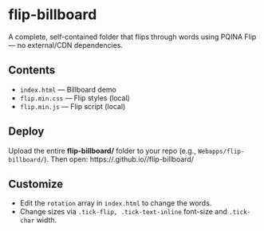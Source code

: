 # flip-billboard
A complete, self-contained folder that flips through words using PQINA Flip — no external/CDN dependencies.

## Contents
- `index.html`    — Billboard demo
- `flip.min.css`  — Flip styles (local)
- `flip.min.js`   — Flip script (local)

## Deploy
Upload the entire **flip-billboard/** folder to your repo (e.g., `Webapps/flip-billboard/`).
Then open:
  https://<username>.github.io/<repo>/flip-billboard/

## Customize
- Edit the `rotation` array in `index.html` to change the words.
- Change sizes via `.tick-flip, .tick-text-inline` font-size and `.tick-char` width.
